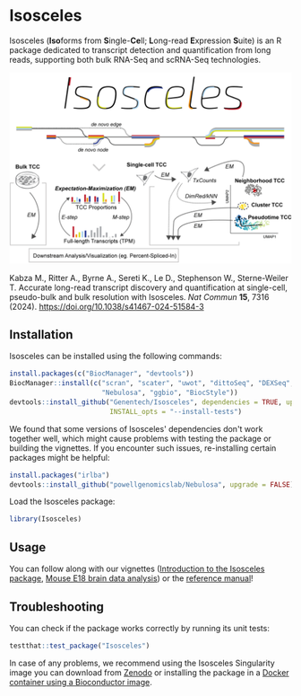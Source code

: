 # Isosceles 

Isosceles (**Iso**forms from **S**ingle-**Ce**ll; **L**ong-read **E**xpression 
**S**uite) is an R package dedicated to transcript detection and quantification 
from long reads, supporting both bulk RNA-Seq and scRNA-Seq technologies.

<p align="center">
  <img src="docs/Isosceles_header.gif" width="600">
</p>


Kabza M., Ritter A., Byrne A., Sereti K., Le D., Stephenson W., Sterne-Weiler T. Accurate long-read transcript discovery and quantification at single-cell, pseudo-bulk and bulk resolution with Isosceles. _Nat Commun_ **15**, 7316 (2024). https://doi.org/10.1038/s41467-024-51584-3

## Installation

Isosceles can be installed using the following commands:
```r
install.packages(c("BiocManager", "devtools"))
BiocManager::install(c("scran", "scater", "uwot", "dittoSeq", "DEXSeq", 
                       "Nebulosa", "ggbio", "BiocStyle"))
devtools::install_github("Genentech/Isosceles", dependencies = TRUE, upgrade = TRUE,
                         INSTALL_opts = "--install-tests")
```

We found that some versions of Isosceles' dependencies don't work together well, 
which might cause problems with testing the package or building the vignettes. 
If you encounter such issues, re-installing certain packages might be helpful: 
```r
install.packages("irlba") 
devtools::install_github("powellgenomicslab/Nebulosa", upgrade = FALSE) 
```

Load the Isosceles package:
```r
library(Isosceles)
```

## Usage

You can follow along with our vignettes ([Introduction to the Isosceles package](https://genentech.github.io/Isosceles/docs/Isosceles.html), [Mouse E18 brain data analysis](https://genentech.github.io/Isosceles/docs/Mouse_E18_brain_analysis.html))
or the [reference manual](https://github.com/Genentech/Isosceles/blob/devel/docs/Isosceles.pdf)!

## Troubleshooting

You can check if the package works correctly by running its unit tests:
```r
testthat::test_package("Isosceles")
```

In case of any problems, we recommend using the Isosceles Singularity image you
can download from [Zenodo](https://zenodo.org/doi/10.5281/zenodo.8180648)
or installing the package in a
[Docker container using a Bioconductor image](https://www.bioconductor.org/help/docker).
